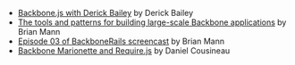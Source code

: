- [Backbone.js with Derick Bailey](https://www.youtube.com/watch?v=VERQEr-bVTs) by Derick Bailey
- [The tools and patterns for building large-scale Backbone applications](https://www.youtube.com/watch?v=qWr7x9wk6_c) by Brian Mann
- [Episode 03 of BackboneRails screencast](https://www.youtube.com/watch?v=KT31H3Ayliw) by Brian Mann
- [Backbone Marionette and Require.js](https://www.youtube.com/watch?v=4K4JKtAGPu4) by Daniel Cousineau